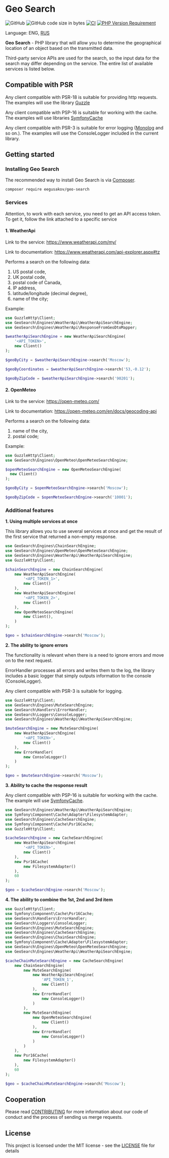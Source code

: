 # Geo Search

![GitHub](https://img.shields.io/github/license/eegusakov/geo-search)
![GitHub code size in bytes](https://img.shields.io/github/languages/code-size/eegusakov/geo-search)
[![CI](https://github.com/eegusakov/geo-search/actions/workflows/ci.yml/badge.svg)](https://github.com/eegusakov/geo-search/actions/workflows/ci.yml)
[![PHP Version Requirement](https://img.shields.io/packagist/dependency-v/eegusakov/geo-search/php)](https://packagist.org/packages/eegusakov/geo-search)

Language: ENG, [RUS](docs/ru/README.md)

**Geo Search** - PHP library that will allow you to determine the geographical location of an object based on the transmitted data.

Third-party service APIs are used for the search, so the input data for the search may differ depending on the service. The entire list of available services is listed below.

## Compatible with PSR
Any client compatible with PSR-18 is suitable for providing http requests. The examples will use the library [Guzzle](https://github.com/guzzle/guzzle)

Any client compatible with PSP-16 is suitable for working with the cache. The examples will use libraries [SymfonyCache](https://github.com/symfony/cache)

Any client compatible with PSR-3 is suitable for error logging ([Monolog](https://github.com/Seldaek/monolog ) and so on.). The examples will use the ConsoleLogger included in the current library.

## Getting started

### Installing Geo Search

The recommended way to install Geo Search is via
[Composer](http://getcomposer.org/).

```bash
composer require eegusakov/geo-search
```

### Services
Attention, to work with each service, you need to get an API access token. To get it, follow the link attached to a specific service

#### 1. WeatherApi
Link to the service: https://www.weatherapi.com/my/

Link to documentation: https://www.weatherapi.com/api-explorer.aspx#tz

Performs a search on the following data:
1. US postal code,
2. UK postal code,
3. postal code of Canada,
4. IP address,
5. latitude/longitude (decimal degree),
6. name of the city;

Example:

```php
use GuzzleHttp\Client;
use GeoSearch\Engines\WeatherApi\WeatherApiSearchEngine;
use GeoSearch\Engines\WeatherApi\ResponseFromGeoDtoMapper;

$weatherApiSearchEngine = new WeatherApiSearchEngine(
    '<API_TOKEN>',
    new Client()
);

$geoByCity = $weatherApiSearchEngine->search('Moscow');

$geoByCoordinates = $weatherApiSearchEngine->search('53,-0.12');

$geoByZipCode = $weatherApiSearchEngine->search('90201');
```

#### 2. OpenMeteo
Link to the service: https://open-meteo.com/

Link to documentation: https://open-meteo.com/en/docs/geocoding-api

Performs a search on the following data:
1. name of the city,
2. postal code;

Example:

```php
use GuzzleHttp\Client;
use GeoSearch\Engines\OpenMeteo\OpenMeteoSearchEngine;

$openMeteoSearchEngine = new OpenMeteoSearchEngine(
  new Client()
);

$geoByCity = $openMeteoSearchEngine->search('Moscow');

$geoByZipCode = $openMeteoSearchEngine->search('10001');
```

### Additional features

**1. Using multiple services at once**

This library allows you to use several services at once and get the result of the first service that returned a non-empty response.

```php
use GeoSearch\Engines\ChainSearchEngine;
use GeoSearch\Engines\OpenMeteo\OpenMeteoSearchEngine;
use GeoSearch\Engines\WeatherApi\WeatherApiSearchEngine;
use GuzzleHttp\Client;

$chainSearchEngine = new ChainSearchEngine(
    new WeatherApiSearchEngine(
        '<API_TOKEN_1>',
        new Client()
    ),
    new WeatherApiSearchEngine(
        '<API_TOKEN_2>',
        new Client()
    ),
    new OpenMeteoSearchEngine(
        new Client(),
    )
);

$geo = $chainSearchEngine->search('Moscow');
```

**2. The ability to ignore errors**

The functionality is relevant when there is a need to ignore errors and move on to the next request.

ErrorHandler processes all errors and writes them to the log, the library includes a basic logger that simply outputs information to the console (ConsoleLogger).

Any client compatible with PSR-3 is suitable for logging.

```php
use GuzzleHttp\Client;
use GeoSearch\Engines\MuteSearchEngine;
use GeoSearch\Handlers\ErrorHandler;
use GeoSearch\Loggers\ConsoleLogger;
use GeoSearch\Engines\WeatherApi\WeatherApiSearchEngine;

$muteSearchEngine = new MuteSearchEngine(
    new WeatherApiSearchEngine(
        '<API_TOKEN>',
        new Client()
    ),
    new ErrorHandler(
        new ConsoleLogger()
    )
);

$geo = $muteSearchEngine->search('Moscow');
```

**3. Ability to cache the response result**

Any client compatible with PSP-16 is suitable for working with the cache. The example will use [SymfonyCache](https://symfony.com/doc/current/components/cache.html).

```php
use GeoSearch\Engines\WeatherApi\WeatherApiSearchEngine;
use Symfony\Component\Cache\Adapter\FilesystemAdapter;
use GeoSearch\Engines\CacheSearchEngine;
use Symfony\Component\Cache\Psr16Cache;
use GuzzleHttp\Client;

$cacheSearchEngine = new CacheSearchEngine(
    new WeatherApiSearchEngine(
        '<API_TOKEN>',
        new Client()
    ),
    new Psr16Cache(
        new FilesystemAdapter()
    ),
    60
);

$geo = $cacheSearchEngine->search('Moscow');
```

**4. The ability to combine the 1st, 2nd and 3rd item**

```php
use GuzzleHttp\Client;
use Symfony\Component\Cache\Psr16Cache;
use GeoSearch\Handlers\ErrorHandler;
use GeoSearch\Loggers\ConsoleLogger;
use GeoSearch\Engines\MuteSearchEngine;
use GeoSearch\Engines\CacheSearchEngine;
use GeoSearch\Engines\ChainSearchEngine;
use Symfony\Component\Cache\Adapter\FilesystemAdapter;
use GeoSearch\Engines\OpenMeteo\OpenMeteoSearchEngine;
use GeoSearch\Engines\WeatherApi\WeatherApiSearchEngine;

$cacheChainMuteSearchEngine = new CacheSearchEngine(
    new ChainSearchEngine(
        new MuteSearchEngine(
            new WeatherApiSearchEngine(
                'API_TOKEN_1',
                new Client()
            ),
            new ErrorHandler(
                new ConsoleLogger()
            )
        ),
        new MuteSearchEngine(
            new OpenMeteoSearchEngine(
                new Client()
            ),
            new ErrorHandler(
                new ConsoleLogger()
            )
        )
    ),
    new Psr16Cache(
        new FilesystemAdapter()
    ),
    60
);

$geo = $cacheChainMuteSearchEngine->search('Moscow');
```

## Cooperation

Please read [CONTRIBUTING](CONTRIBUTING.md ) for more information about our code of conduct and the process of sending us merge requests.

## License

This project is licensed under the MIT license - see the [LICENSE](LICENSE.md) file for details

